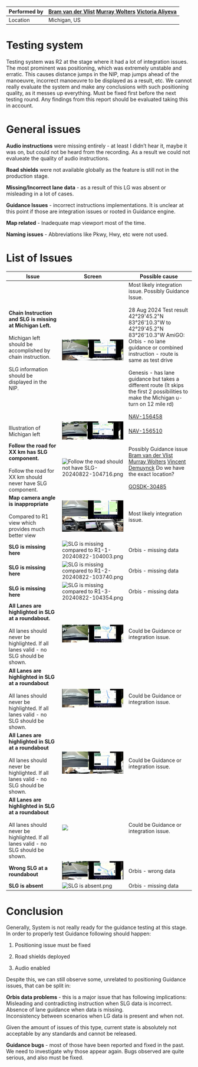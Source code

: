 | Performed by | [Bram van der Vlist](https://tomtom.atlassian.net/wiki/people/70121:e4e15f50-31e4-489a-bfb9-2a2f762cac95?ref=confluence) [Murray Wolters](https://tomtom.atlassian.net/wiki/people/615c1d5a7a6be40071f4032e?ref=confluence) [Victoria Aliyeva](https://tomtom.atlassian.net/wiki/people/712020:e12f3e93-0315-4df3-8967-3136803ec0e1?ref=confluence) |
|---|---|
| Location | Michigan, US |

Testing system
==============

Testing system was R2 at the stage where it had a lot of integration issues. The most prominent was positioning, which was extremely unstable and erratic. This causes distance jumps in the NIP, map jumps ahead of the manoeuvre, incorrect manoeuvre to be displayed as a result, etc. We cannot really evaluate the system and make any conclusions with such positioning quality, as it messes up everything. Must be fixed first before the next testing round. Any findings from this report should be evaluated taking this in account.  

  
General issues
=================

**Audio instructions** were missing entirely - at least I didn’t hear it, maybe it was on, but could not be heard from the recording. As a result we could not evalueate the quality of audio instructions.

**Road shields** were not available globally as the feature is still not in the production stage.

**Missing/Incorrect lane data** \- as a result of this LG was absent or misleading in a lot of cases.

**Guidance Issues** - incorrect instructions implementations. It is unclear at this point if those are integration issues or rooted in Guidance engine.

**Map related** - Inadequate map viewport most of the time.

**Naming issues** - Abbreviations like Pkwy, Hwy, etc were not used.

List of Issues
==============

| **Issue**                                                                                                                                                                            | **Screen** | **Possible cause** |
|--------------------------------------------------------------------------------------------------------------------------------------------------------------------------------------|---|---|
| **Chain Instruction and SLG is missing at Michigan Left.** <br><br>Michigan left should be accomplished by chain instruction.<br><br>SLG information should be displayed in the NIP. | ![chain instruction and SLG missing at Michigan left.png](images/307214931.png) | Most likely integration issue. Possibly Guidance Issue.  <br><br> 28 Aug 2024 Test result 42°29'45\.2"N 83°26'10\.3"W  to  42°29'45\.2"N 83°26'10\.3"W  AmiGO:  <br>Orbis \- no lane guidance or combined instruction \- route is same as test drive   <br><br> Genesis \- has lane guidance but takes a different route (It skips the first 2 possibilities to make the Michigan u\-turn on 12 mile rd) <br><br> [NAV\-156458](https://tomtom.atlassian.net/browse/NAV-156458?src=confmacro) |
| Illustration of Michigan left                                                                                                                                                        | ![Michigan Left.png](images/307214937.png) | [NAV\-156510](https://tomtom.atlassian.net/browse/NAV-156510?src=confmacro) |
| **Follow the road for XX km has SLG component.** <br><br>Follow the road for XX km should never have SLG component.                                                                  | ![Follow the road should not have SLG-20240822-104716.png](images/307214943.png) | Possibly Guidance issue  [Bram van der Vlist](https://tomtom.atlassian.net/wiki/people/70121:e4e15f50-31e4-489a-bfb9-2a2f762cac95?ref=confluence) [Murray Wolters](https://tomtom.atlassian.net/wiki/people/615c1d5a7a6be40071f4032e?ref=confluence) [Vincent Demuynck](https://tomtom.atlassian.net/wiki/people/712020:c2e160cd-68cd-4d17-a388-576e87fad80a?ref=confluence) Do we have the exact location?  <br><br>  [GOSDK-30485](https://tomtom.atlassian.net/browse/GOSDK-30485)  |
| **Map camera angle is inappropriate**<br><br>Compared to R1 view which provides much better view                                                                                     | ![Map camera angle compared to R1-20240822-103543.png](images/307214949.png) | Most likely integration issue. |
| **SLG is missing here**                                                                                                                                                              | ![SLG is missing compared to R1-1-20240822-104003.png](images/307214955.png) | Orbis \- missing data |
| **SLG is missing here**                                                                                                                                                              | ![SLG is missing compared to R1-2-20240822-103740.png](images/307214961.png) | Orbis \- missing data |
| **SLG is missing here**                                                                                                                                                              | ![SLG is missing compared to R1-3-20240822-104354.png](images/307214967.png) | Orbis \- missing data |
| **All Lanes are highlighted in SLG at a roundabout.** <br><br>All lanes should never be highlighted. If all lanes valid \- no SLG should be shown.                                           | ![](images/307214973.png) | Could be Guidance or integration issue. |
| **All Lanes are highlighted in SLG at a roundabout**<br><br>All lanes should never be highlighted. If all lanes valid \- no SLG should be shown.                                             | ![](images/307214979.png) | Could be Guidance or integration issue. |
| **All Lanes are highlighted in SLG at a roundabout**<br><br>All lanes should never be highlighted. If all lanes valid \- no SLG should be shown.                                             | ![](images/307214985.png) | Could be Guidance or integration issue. |
| **All Lanes are highlighted in SLG at a roundabout**<br><br>All lanes should never be highlighted. If all lanes valid \- no SLG should be shown.                                             | ![](images/307214991.png) | Could be Guidance or integration issue. |
| **Wrong SLG at a roundabout**                                                                                                                                                        | ![SLG is wrong at Roundabout-4-20240822-103127.png](images/307214997.png) | Orbis \- wrong data |
| **SLG is absent**                                                                                                                                                                    | ![SLG is absent.png](images/307464809.png) | Orbis \- missing data |

  

Conclusion
==========

Generally, System is not really ready for the guidance testing at this stage. In order to properly test Guidance following should happen:

1.  Positioning issue must be fixed
    
2.  Road shields deployed
    
3.  Audio enabled
    

  
Despite this, we can still observe some, unrelated to positioning Guidance issues, that can be split in:

**Orbis data problems** - this is a major issue that has following implications:  
Misleading and contradicting instruction when SLG data is incorrect.  
Absence of lane guidance when data is missing.  
Inconsistency between scenarios when LG data is present and when not.  
  
Given the amount of issues of this type, current state is absolutely not acceptable by any standards and cannot be released.  

**Guidance bugs** - most of those have been reported and fixed in the past. We need to investigate why those appear again. Bugs observed are quite serious, and also must be fixed.
